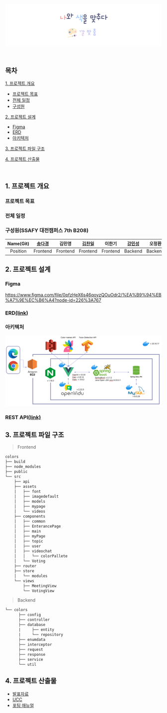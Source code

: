 ![ColorsBanner](README-asset/colors-banner.png)

<br>

## 목차
[1. 프로젝트 개요](#1-프로젝트-개요)
- [프로젝트 목표](#프로젝트-목표)
- [전체 일정](#일정)
- [구성원](#구성원)


[2. 프로젝트 설계](#2-프로젝트-설계)
- [Figma](#figma)
- [ERD](#erd)
- [아키텍처](#아키텍처)


[3. 프로젝트 파일 구조](#3-프로젝트-파일-구조)


[4. 프로젝트 산출물](#4-프로젝트-산출물)

<br>

## 1. 프로젝트 개요
  ### 프로젝트 목표
  ### 전체 일정
  ### 구성원(SSAFY 대전캠퍼스 7th B208)
  |   Name(Git)   | [송다경](https://github.com/sa11k/) | 김민영 | [김찬일](https://github.com/chanilkim) | 이한기 | [강민성](https://github.com/pfcskms1997) | 오정환 |
  | :------: | ------ | ------ | ------ | ------ | ------ | ------ |
  | Position | Frontend | Frontend | Frontend | Frontend | Backend | Backend |

## 2. 프로젝트 설계
   ### Figma
   https://www.figma.com/file/0pfzHeX6s46qoyzQOuOdr2/%EA%B9%94%EB%A7%9E%EC%B6%A4?node-id=226%3A767
   ### ERD[(link)](README-asset/erd.png)
   ### 아키텍처
   ![architecture](README-asset/architecture.png)
   ### REST API[(link)](README-asset/rest-api-docs.pdf)
     

## 3. 프로젝트 파일 구조
 >  Frontend
```
colors
├── build
├── node_modules
├── public
└── src
    ├── api
    ├── assets
    │   ├── font
    │   ├── imagedefault
    │   ├── models
    │   ├── mypage
    │   └── videos
    ├── components
    │   ├── common
    │   ├── EnterancePage
    │   ├── main
    │   ├── myPage
    │   ├── topic
    │   ├── user
    │   ├── videochat
    │   │   └── colorPallete
    │   └── Voting
    ├── router
    ├── store
    │   └── modules
    └── views
        ├── MeetingView
        └── VotingView
```



> Backend
```
└── colors
      ├── config
      ├── controller
      ├── database
      |     ├── entity
      |     └── repository
      ├── enumdata
      ├── interceptor
      ├── request
      ├── response
      ├── service
      └── util
```

## 4. 프로젝트 산출물
  - [발표자료](exec/발표자료.pptx)
  - [UCC](http://www.youtube.com)
  - [포팅 매뉴얼](exec/포팅매뉴얼.pdf)
